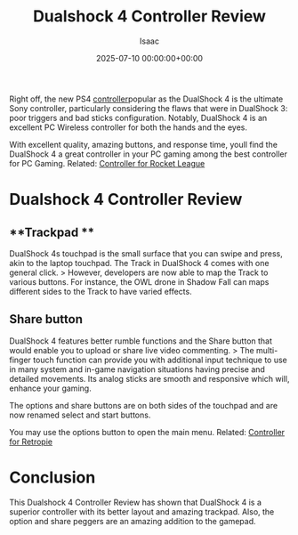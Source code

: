﻿---
title: Dualshock 4 Controller Review
description: Right off, the new PS4 controller popular as the DualShock 4 is the ultimate Sony controller, particularly considering the flaws that were in DualShock 3 poor...
slug: /dualshock-4-controller-review/
date: 2025-07-10 00:00:00+00:00
lastmod: 2025-07-10 00:00:00+03:00
author: Isaac
categories:

- Controllers
tags:

- controllers

- dualshock

- controller
layout: post
---

Right off, the new PS4 [controller](https://pestpolicy.com/best-controller-for-retropie/)popular as the DualShock 4 is the ultimate Sony controller, particularly considering the flaws that were in DualShock 3: poor triggers and bad sticks configuration. Notably, DualShock 4 is an excellent PC Wireless controller for both the hands and the eyes.

With excellent quality, amazing buttons, and response time, youll find the DualShock 4 a great controller in your PC gaming among the best controller for PC Gaming. Related: [Controller for Rocket League](https://pestpolicy.com/best-controller-for-rocket-league/)

# Dualshock 4 Controller Review

##  **Trackpad **

DualShock 4s touchpad is the small surface that you can swipe and press, akin to the laptop touchpad. The Track in DualShock 4 comes with one general click. > However, developers are now able to map the Track to various buttons. For instance, the OWL drone in Shadow Fall can maps different sides to the Track to have varied effects.

##  Share button

DualShock 4 features better rumble functions and the Share button that would enable you to upload or share live video commenting. > The multi-finger touch function can provide you with additional input technique to use in many system and in-game navigation situations having precise and detailed movements. Its analog sticks are smooth and responsive which will, enhance your gaming.

The options and share buttons are on both sides of the touchpad and are now renamed select and start buttons.

You may use the options button to open the main menu. Related: [Controller for Retropie](https://pestpolicy.com/best-controller-for-retropie/)

# Conclusion

This Dualshock 4 Controller Review has shown that DualShock 4 is a superior controller with its better layout and amazing trackpad. Also, the option and share peggers are an amazing addition to the gamepad.
